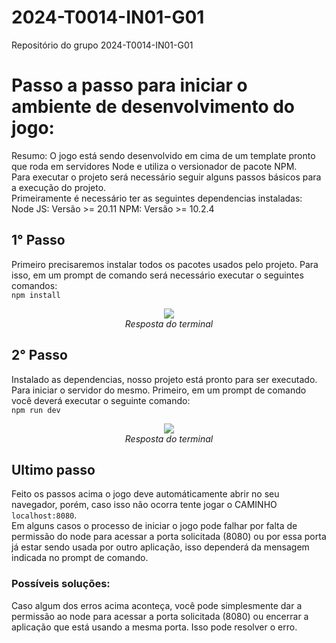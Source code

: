 # 2024-T0014-IN01-G01
Repositório do grupo 2024-T0014-IN01-G01

# Passo a passo para iniciar o ambiente de desenvolvimento do jogo:
Resumo: O jogo está sendo desenvolvido em cima de um template pronto que roda em servidores Node e utiliza o versionador de pacote NPM.
<br>
Para executar o projeto será necessário seguir alguns passos básicos para a execução do projeto.
<br>
Primeiramente é necessário ter as seguintes dependencias instaladas:
Node JS: Versão >= 20.11
NPM: Versão >= 10.2.4

## 1° Passo
Primeiro precisaremos instalar todos os pacotes usados pelo projeto. Para isso, em um prompt de comando será necessário executar o seguintes comandos:
<br>
```npm install```

<p align="center">
  <img src="https://github.com/Inteli-College/2024-T0014-IN01-G01/assets/70596205/46585fda-b76c-4fe1-a7cc-a3ef3aac07ca">
  <br>
  <em>Resposta do terminal</em>
</p>

## 2° Passo
Instalado as dependencias, nosso projeto está pronto para ser executado.
<br>
Para iniciar o servidor do mesmo. Primeiro, em um prompt de comando você deverá executar o seguinte comando:
<br>
```npm run dev```
<p align="center">
  <img src="https://github.com/Inteli-College/2024-T0014-IN01-G01/assets/70596205/4b2c10c6-c029-43f8-b4c8-4c5ac10b2461">
  <br>
  <em>Resposta do terminal</em>
</p>

## Ultimo passo
Feito os passos acima o jogo deve automáticamente abrir no seu navegador, porém, caso isso não ocorra tente jogar o CAMINHO ``localhost:8080``.
<br>
Em alguns casos o processo de iniciar o jogo pode falhar por falta de permissão do node para acessar a porta solicitada (8080) ou por essa porta já estar sendo usada por outro aplicação, isso dependerá da mensagem indicada no prompt de comando.

### Possíveis soluções:
Caso algum dos erros acima aconteça, você pode simplesmente dar a permissão ao node para acessar a porta solicitada (8080) ou encerrar a aplicação que está usando a mesma porta. Isso pode resolver o erro.
